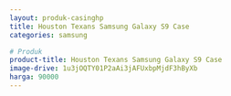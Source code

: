 ```yaml
---
layout: produk-casinghp
title: Houston Texans Samsung Galaxy S9 Case
categories: samsung

# Produk
product-title: Houston Texans Samsung Galaxy S9 Case
image-drive: 1u3jOQTY01P2aAi3jAFUxbpMjdF3hByXb
harga: 90000
---
```

